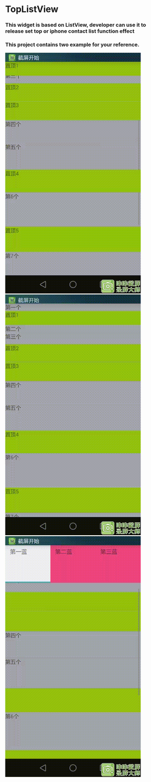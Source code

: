 # TopListView
### This widget is based on ListView, developer can use it to release set top or iphone contact list function effect

### This project contains two example for your reference.

![](https://github.com/d198965/TopListView/blob/master/1.gif)
![](https://github.com/d198965/TopListView/blob/master/2.gif)
![](https://github.com/d198965/TopListView/blob/master/3.gif)
